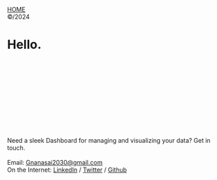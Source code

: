 <!DOCTYPE html><!-- Last Published: Mon Aug 14 2023 06:49:13 GMT+0000 (Coordinated Universal Time) --><html data-wf-domain="www.Gnana-Sai.com" data-wf-page="5d51d2e328fbf037d069f93c" data-wf-site="5343bca08039b78d170002c4"><head><meta charset="utf-8"/><title>Gnana Sai – Contact</title><meta content="Gnana Sai – Contact" property="og:title"/><meta content=" " property="og:image"/><meta content="Gnana Sai – Contact" property="twitter:title"/><meta content=" " property="twitter:image"/><meta content="width=device-width, initial-scale=1" name="viewport"/><meta content="Webflow" name="generator"/><link href="https://uploads-ssl.webflow.com/5343bca08039b78d170002c4/css/Gnanasai.webflow.cea2c8ad5.css" rel="stylesheet" type="text/css"/><link href="https://fonts.googleapis.com" rel="preconnect"/><link href="https://fonts.gstatic.com" rel="preconnect" crossorigin="anonymous"/><script src="https://ajax.googleapis.com/ajax/libs/webfont/1.6.26/webfont.js" type="text/javascript"></script><script type="text/javascript">WebFont.load({  google: {    families: ["Montserrat:100,100italic,200,200italic,300,300italic,400,400italic,500,500italic,600,600italic,700,700italic,800,800italic,900,900italic","PT Serif:400,400italic,700,700italic","Cormorant:regular,italic,600,600italic,700,700italic","Work Sans:regular,600,700"]  }});</script><script type="text/javascript">!function(o,c){var n=c.documentElement,t=" w-mod-";n.className+=t+"js",("ontouchstart"in o||o.DocumentTouch&&c instanceof DocumentTouch)&&(n.className+=t+"touch")}(window,document);</script><link href= "img/e.png" rel="shortcut icon" type="image/x-icon"/><link href="img/e.jpg" rel="apple-touch-icon"/><script async="" src="https://www.googletagmanager.com/gtag/js?id=UA-147517524-1"></script><script type="text/javascript">window.dataLayer = window.dataLayer || [];function gtag(){dataLayer.push(arguments);}gtag('js', new Date());gtag('config', 'UA-147517524-1', {'anonymize_ip': false});</script><style>
  
  ::selection {
  	background: #1c1a1a;
    color: #c8b19e;
  }
  ::-moz-selection {
    background: #1c1a1a;
    color: #c8b19e;
  }
  
  .work-content figure {
    box-shadow: 0 30px 60px rgba(0,0,0, 0.1);
	margin-bottom: 8em;
  }
  
  .work-content p {
    margin-bottom: 5em;
  }
  
  .work-content.work-content-alt figure {
    box-shadow: none;
  }
  
  .work-content ul,
  .work-content ol {
    font-size: 18px;
    line-height: 3;
    margin-left: auto;
    margin-right: auto;
    padding-left: 24px;
    margin-bottom: 5em;
    max-width: 768px;
  }
  
  .w-richtext figure.w-richtext-align-floatleft {
    margin-right: 0;
    width: 20%;
    padding-right: 1%;
    padding-left: 1%;
    box-shadow: none;
  }
  
  @media all and (max-width: 991px) {
    
    .work-content figure,
    .work-content p {
      margin-bottom: 2.5em;
    }
    
    .work-content figure {
      max-width: 100%;
    }
    
    .work-content ul,
    .work-content ol {
      font-size: 14px;
      line-height: 2;
      padding-left: 20px;
      margin-bottom: 2.5em;
      max-width: 90%;
    }
  }
  
  @media all and (min-width: 991px) and (max-width: 1024px) {
    
    .section-left {
      position: static;
      width: 100%;
      height: auto;
      padding-top: 30%;
    }
    
    .section-right {
      display: block;
      width: 100%;
      height: auto;
      padding-top: 0;
    }
    
    .content.content-main {
      padding-top: 0;
      margin-left: 0;
    }
    
    .nav {
      padding-top: 15%;
      padding-left: 0%;
    }
    
    .nav-item {
      display: block;
      padding-bottom: 5%;
    }
    
    .nav-link,
    .nav-link.is-pink {
      font-size: 18vw;
      letter-spacing: -5px;
    }
    
    .nav-underline {
      display: none;
    }
    
    .nav-left {
      width: 10%;
      padding-left: 6px;
    }
    
    .section-right.section-long {
      padding-top: 0%;
      padding-left: 0%;
    }
    
    .header.header-small {
      display: none;
    }
  }
  
  @media all and (min-width: 992px) and (max-width: 1600px) {
    
    .wrapper.wrapper-small {
      max-width: 95%;
      padding-left: 10%;
    }
  }
  
  @media all and (min-width: 1025px) and (max-width: 1439px) {
    
    .header.header-small {
      font-size: 10px;
      left: 10%;
      bottom: -7px;
      letter-spacing: 2px;
    }
  }
      
  
</style></head><body class="bg-blue"><div class="background bg-pink bg-top"></div><div class="elements"><img src="https://uploads-ssl.webflow.com/5343bca08039b78d170002c4/5d6ecda47788c4cd1df8cead_type-bg.png" alt="" class="element-item"/></div><div class="container"><div class="nav-left"><div class="nav-left-item"><a href="index.html" class="nav-left-link is-pink">HOME</a></div><div class="nav-line is-pink"></div><div class="nav-left-item nav-copyright"><div class="copyright">©/2024</div></div></div><div class="wrapper"><div class="section-left"><div class="content"><div class="header-mask"><h1 class="header header-large align-left">Hello.</h1></div><div class="description-mask"><p style="-webkit-transform:translate3d(0, 178PX, 0) scale3d(1, 1, 1) rotateX(0) rotateY(0) rotateZ(0) skew(0, 0);-moz-transform:translate3d(0, 178PX, 0) scale3d(1, 1, 1) rotateX(0) rotateY(0) rotateZ(0) skew(0, 0);-ms-transform:translate3d(0, 178PX, 0) scale3d(1, 1, 1) rotateX(0) rotateY(0) rotateZ(0) skew(0, 0);transform:translate3d(0, 178PX, 0) scale3d(1, 1, 1) rotateX(0) rotateY(0) rotateZ(0) skew(0, 0)" class="description">Need a sleek Dashboard for managing and visualizing your data? Get in touch.<a href="https://forms.gle/1YAyDvxrKjayzvZy7" target="_blank" class="link is-pink"></a><br/>‍<br/>Email: <a href="mailto:Gnanasai2030@gmail.com" class="link is-pink">Gnanasai2030@gmail.com</a> <br/>On the Internet: <a href="https://www.linkedin.com/in/gs021" class="link is-pink">LinkedIn</a> / <a href="https://www.twitter.com/Gnanasaias" class="link is-pink">Twitter</a> / <a href="https://www.github.com/Gnanahub" class="link is-pink">Github</a><br/></p></div></div></div></div></div><script src="https://d3e54v103j8qbb.cloudfront.net/js/jquery-3.5.1.min.dc5e7f18c8.js?site=5343bca08039b78d170002c4" type="text/javascript" integrity="sha256-9/aliU8dGd2tb6OSsuzixeV4y/faTqgFtohetphbbj0=" crossorigin="anonymous"></script><script src="https://uploads-ssl.webflow.com/5343bca08039b78d170002c4/js/webflow.12626ba79.js" type="text/javascript"></script></body></html>
